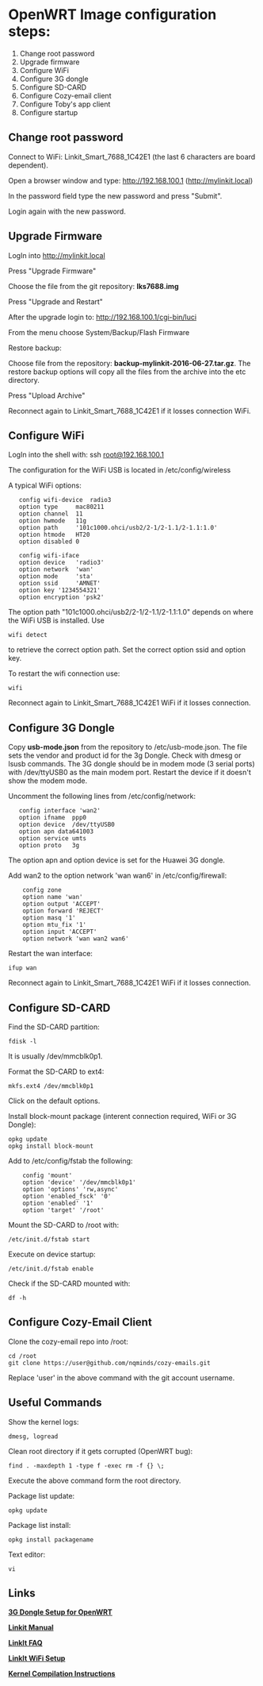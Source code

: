 # OpenWRT Image configuration steps: #

1. Change root password
2. Upgrade firmware
3. Configure WiFi
4. Configure 3G dongle
5. Configure SD-CARD
6. Configure Cozy-email client
7. Configure Toby's app client
8. Configure startup

## Change root password ##
Connect to WiFi: Linkit_Smart_7688_1C42E1 (the last 6 characters are board dependent).

Open a browser window and type: http://192.168.100.1 (http://mylinkit.local)

In the password field type the new password and press "Submit".

Login again with the new password.

## Upgrade Firmware ##
LogIn into http://mylinkit.local

Press "Upgrade Firmware"

Choose the file from the git repository: **lks7688.img**

Press "Upgrade and Restart"

After the upgrade login to: http://192.168.100.1/cgi-bin/luci

From the menu choose System/Backup/Flash Firmware

Restore backup:

Choose file from the repository: **backup-mylinkit-2016-06-27.tar.gz**. The restore backup options will copy all the files from the archive into the etc directory.

Press "Upload Archive"

Reconnect again to Linkit_Smart_7688_1C42E1 if it losses connection WiFi.

## Configure WiFi ##
LogIn into the shell with: ssh root@192.168.100.1

The configuration for the WiFi USB is located in /etc/config/wireless

A typical WiFi options:

       config wifi-device  radio3
       option type     mac80211                            
       option channel  11                                      
       option hwmode   11g                
       option path     '101c1000.ohci/usb2/2-1/2-1.1/2-1.1:1.0'
       option htmode   HT20                                
       option disabled 0

       config wifi-iface
       option device   'radio3'                            
       option network  'wan'                               
       option mode     'sta'                                   
       option ssid     'AMNET'
       option key '1234554321'                                 
       option encryption 'psk2'

The option path "101c1000.ohci/usb2/2-1/2-1.1/2-1.1:1.0" depends on where the WiFi USB is installed. Use

```
wifi detect
```
to retrieve the correct option path. Set the correct option ssid and option key.

To restart the wifi connection use:

```
wifi
```
Reconnect again to Linkit_Smart_7688_1C42E1 WiFi if it losses connection.

## Configure 3G Dongle ##

Copy **usb-mode.json** from the repository to /etc/usb-mode.json. The file sets the vendor and product id for the 3g Dongle. Check with dmesg or lsusb commands. The 3G dongle should be in modem mode (3 serial ports) with /dev/ttyUSB0 as the main modem port. Restart the device if it doesn't show the modem mode.

Uncomment the following lines from /etc/config/network:

       config interface 'wan2'
       option ifname  ppp0
       option device  /dev/ttyUSB0
       option apn data641003
       option service umts
       option proto   3g

The option apn and option device is set for the Huawei 3G dongle.

Add wan2 to the option network 'wan wan6' in /etc/config/firewall:

        config zone
        option name 'wan'
        option output 'ACCEPT'
        option forward 'REJECT'
        option masq '1'
        option mtu_fix '1'
        option input 'ACCEPT'
        option network 'wan wan2 wan6'

Restart the wan interface:
```
ifup wan
```
Reconnect again to Linkit_Smart_7688_1C42E1 WiFi if it losses connection.

## Configure SD-CARD ##
Find the SD-CARD partition:
```
fdisk -l
```
It is usually /dev/mmcblk0p1.

Format the SD-CARD to ext4:
```
mkfs.ext4 /dev/mmcblk0p1
```
Click on the default options.

Install block-mount package (interent connection required, WiFi or 3G Dongle):
```
opkg update
opkg install block-mount
```
Add to /etc/config/fstab the following:

        config 'mount'
        option 'device' '/dev/mmcblk0p1'
        option 'options' 'rw,async'
        option 'enabled_fsck' '0'
        option 'enabled' '1'
        option 'target' '/root'

Mount the SD-CARD to /root with:
```
/etc/init.d/fstab start
```

Execute on device startup:
```
/etc/init.d/fstab enable
```
Check if the SD-CARD mounted with:
```
df -h
```
## Configure Cozy-Email Client ##
Clone the cozy-email repo into /root:
```
cd /root
git clone https://user@github.com/nqminds/cozy-emails.git
```
Replace 'user' in the above command with the git account username. 

## Useful Commands ##
Show the kernel logs:
```
dmesg, logread
```

Clean root directory if it gets corrupted (OpenWRT bug):
```
find . -maxdepth 1 -type f -exec rm -f {} \;
```
Execute the above command form the root directory.

Package list update:
```
opkg update
```

Package list install:
```
opkg install packagename
```

Text editor:
```
vi
```

## Links ##
**[3G Dongle Setup for OpenWRT](https://wiki.openwrt.org/doc/recipes/3gdongle)**

**[Linkit Manual](http://labs.mediatek.com/fileMedia/download/87c801b5-d1e6-4227-9a29-b5421f2955ac)**

**[LinkIt FAQ](http://labs.mediatek.com/fileMedia/download/47ddd4c6-044f-406d-b395-a108f0aa6b42)**

**[LinkIt WiFi Setup](https://home.labs.mediatek.com/using-mediatek-linkit-smart-7688-as-a-wi-fi-router-how-to-use-a-wi-fi-dongle/)**

**[Kernel Compilation Instructions](https://github.com/MediaTek-Labs/linkit-smart-7688-feed)**
